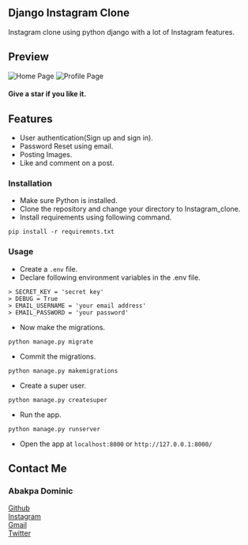 ## Django Instagram Clone
Instagram clone using python django with a lot of Instagram features.

## Preview
![Home Page](https://github.com/MurariSabavath/instagram-clone/blob/d7d525fc867b9192c66f28e729e3ce1b365bb836/img/home.png)
![Profile Page](https://github.com/MurariSabavath/instagram-clone/blob/d7d525fc867b9192c66f28e729e3ce1b365bb836/img/profile.png)

#### Give a star if you like it.
## Features
- User authentication(Sign up and sign in).
- Password Reset using email.
- Posting Images.
- Like and comment on a post.

### Installation
- Make sure Python is installed.
- Clone the repository and change your directory to Instagram_clone.
- Install requirements using following command.
```
pip install -r requiremnts.txt
```
### Usage
- Create a ``.env`` file.
- Declare following environment variables in the .env file.
```
> SECRET_KEY = 'secret key'
> DEBUG = True
> EMAIL_USERNAME = 'your email address'
> EMAIL_PASSWORD = 'your password' 
```
- Now make the migrations.
```
python manage.py migrate
```
- Commit the migrations.
```
python manage.py makemigrations
```
- Create a super user.
```
python manage.py createsuper
```
- Run the app.
```
python manage.py runserver
```
- Open the app at `localhost:8000` or `http://127.0.0.1:8000/`

## Contact Me 
### Abakpa Dominic

[Github](https://github.com/DT-GAMER) <br> 
[Instagram](https://www.instagram.com/dt_gamer01/) <br>
[Gmail](mailto:abakpad82@gmail.com) <br>
[Twitter](https://twitter.com/dominic_abakpa) <br>

